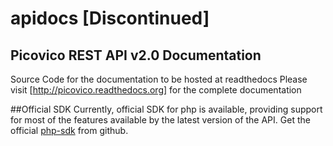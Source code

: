apidocs [Discontinued]
=======

Picovico REST API v2.0 Documentation
------------------------------------

Source Code for the documentation to be hosted at readthedocs
Please visit [http://picovico.readthedocs.org] for the complete documentation

##Official SDK
Currently, official SDK for php is available, providing support for most of the features available by the latest version of the API.
Get the official [php-sdk](http://github.com/picovico/php-sdk) from github.


